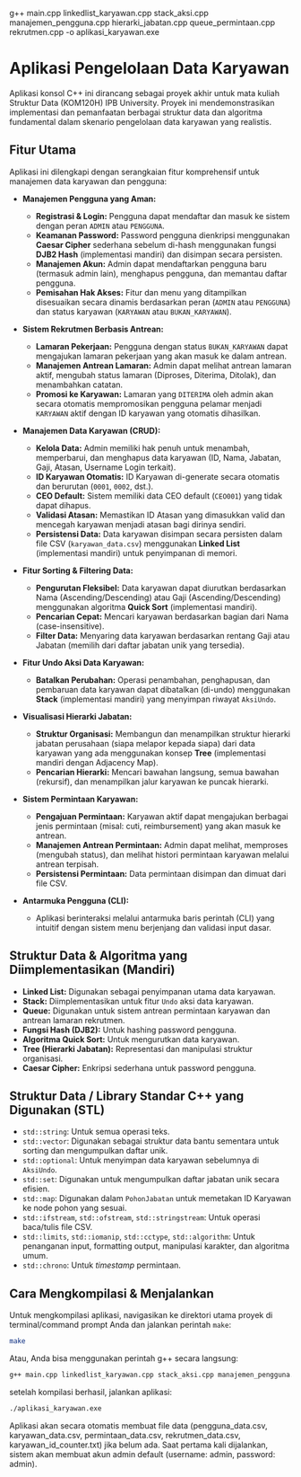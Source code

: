g++ main.cpp linkedlist_karyawan.cpp stack_aksi.cpp manajemen_pengguna.cpp hierarki_jabatan.cpp queue_permintaan.cpp rekrutmen.cpp -o aplikasi_karyawan.exe

# Aplikasi Pengelolaan Data Karyawan

Aplikasi konsol C++ ini dirancang sebagai proyek akhir untuk mata kuliah Struktur Data (KOM120H) IPB University. Proyek ini mendemonstrasikan implementasi dan pemanfaatan berbagai struktur data dan algoritma fundamental dalam skenario pengelolaan data karyawan yang realistis.

## Fitur Utama

Aplikasi ini dilengkapi dengan serangkaian fitur komprehensif untuk manajemen data karyawan dan pengguna:

* **Manajemen Pengguna yang Aman:**
    * **Registrasi & Login:** Pengguna dapat mendaftar dan masuk ke sistem dengan peran `ADMIN` atau `PENGGUNA`.
    * **Keamanan Password:** Password pengguna dienkripsi menggunakan **Caesar Cipher** sederhana sebelum di-hash menggunakan fungsi **DJB2 Hash** (implementasi mandiri) dan disimpan secara persisten.
    * **Manajemen Akun:** Admin dapat mendaftarkan pengguna baru (termasuk admin lain), menghapus pengguna, dan memantau daftar pengguna.
    * **Pemisahan Hak Akses:** Fitur dan menu yang ditampilkan disesuaikan secara dinamis berdasarkan peran (`ADMIN` atau `PENGGUNA`) dan status karyawan (`KARYAWAN` atau `BUKAN_KARYAWAN`).

* **Sistem Rekrutmen Berbasis Antrean:**
    * **Lamaran Pekerjaan:** Pengguna dengan status `BUKAN_KARYAWAN` dapat mengajukan lamaran pekerjaan yang akan masuk ke dalam antrean.
    * **Manajemen Antrean Lamaran:** Admin dapat melihat antrean lamaran aktif, mengubah status lamaran (Diproses, Diterima, Ditolak), dan menambahkan catatan.
    * **Promosi ke Karyawan:** Lamaran yang `DITERIMA` oleh admin akan secara otomatis mempromosikan pengguna pelamar menjadi `KARYAWAN` aktif dengan ID karyawan yang otomatis dihasilkan.

* **Manajemen Data Karyawan (CRUD):**
    * **Kelola Data:** Admin memiliki hak penuh untuk menambah, memperbarui, dan menghapus data karyawan (ID, Nama, Jabatan, Gaji, Atasan, Username Login terkait).
    * **ID Karyawan Otomatis:** ID Karyawan di-generate secara otomatis dan berurutan (`0001`, `0002`, dst.).
    * **CEO Default:** Sistem memiliki data CEO default (`CEO001`) yang tidak dapat dihapus.
    * **Validasi Atasan:** Memastikan ID Atasan yang dimasukkan valid dan mencegah karyawan menjadi atasan bagi dirinya sendiri.
    * **Persistensi Data:** Data karyawan disimpan secara persisten dalam file CSV (`karyawan_data.csv`) menggunakan **Linked List** (implementasi mandiri) untuk penyimpanan di memori.

* **Fitur Sorting & Filtering Data:**
    * **Pengurutan Fleksibel:** Data karyawan dapat diurutkan berdasarkan Nama (Ascending/Descending) atau Gaji (Ascending/Descending) menggunakan algoritma **Quick Sort** (implementasi mandiri).
    * **Pencarian Cepat:** Mencari karyawan berdasarkan bagian dari Nama (case-insensitive).
    * **Filter Data:** Menyaring data karyawan berdasarkan rentang Gaji atau Jabatan (memilih dari daftar jabatan unik yang tersedia).

* **Fitur Undo Aksi Data Karyawan:**
    * **Batalkan Perubahan:** Operasi penambahan, penghapusan, dan pembaruan data karyawan dapat dibatalkan (di-undo) menggunakan **Stack** (implementasi mandiri) yang menyimpan riwayat `AksiUndo`.

* **Visualisasi Hierarki Jabatan:**
    * **Struktur Organisasi:** Membangun dan menampilkan struktur hierarki jabatan perusahaan (siapa melapor kepada siapa) dari data karyawan yang ada menggunakan konsep **Tree** (implementasi mandiri dengan Adjacency Map).
    * **Pencarian Hierarki:** Mencari bawahan langsung, semua bawahan (rekursif), dan menampilkan jalur karyawan ke puncak hierarki.

* **Sistem Permintaan Karyawan:**
    * **Pengajuan Permintaan:** Karyawan aktif dapat mengajukan berbagai jenis permintaan (misal: cuti, reimbursement) yang akan masuk ke antrean.
    * **Manajemen Antrean Permintaan:** Admin dapat melihat, memproses (mengubah status), dan melihat histori permintaan karyawan melalui antrean terpisah.
    * **Persistensi Permintaan:** Data permintaan disimpan dan dimuat dari file CSV.

* **Antarmuka Pengguna (CLI):**
    * Aplikasi berinteraksi melalui antarmuka baris perintah (CLI) yang intuitif dengan sistem menu berjenjang dan validasi input dasar.

## Struktur Data & Algoritma yang Diimplementasikan (Mandiri)


* **Linked List:** Digunakan sebagai penyimpanan utama data karyawan.
* **Stack:** Diimplementasikan untuk fitur `Undo` aksi data karyawan.
* **Queue:** Digunakan untuk sistem antrean permintaan karyawan dan antrean lamaran rekrutmen.
* **Fungsi Hash (DJB2):** Untuk hashing password pengguna.
* **Algoritma Quick Sort:** Untuk mengurutkan data karyawan.
* **Tree (Hierarki Jabatan):** Representasi dan manipulasi struktur organisasi.
* **Caesar Cipher:** Enkripsi sederhana untuk password pengguna.

## Struktur Data / Library Standar C++ yang Digunakan (STL)

* `std::string`: Untuk semua operasi teks.
* `std::vector`: Digunakan sebagai struktur data bantu sementara untuk sorting dan mengumpulkan daftar unik.
* `std::optional`: Untuk menyimpan data karyawan sebelumnya di `AksiUndo`.
* `std::set`: Digunakan untuk mengumpulkan daftar jabatan unik secara efisien.
* `std::map`: Digunakan dalam `PohonJabatan` untuk memetakan ID Karyawan ke node pohon yang sesuai.
* `std::ifstream`, `std::ofstream`, `std::stringstream`: Untuk operasi baca/tulis file CSV.
* `std::limits`, `std::iomanip`, `std::cctype`, `std::algorithm`: Untuk penanganan input, formatting output, manipulasi karakter, dan algoritma umum.
* `std::chrono`: Untuk *timestamp* permintaan.

## Cara Mengkompilasi & Menjalankan

Untuk mengkompilasi aplikasi, navigasikan ke direktori utama proyek di terminal/command prompt Anda dan jalankan perintah `make`:

```bash
make
```
Atau, Anda bisa menggunakan perintah g++ secara langsung:
```bash
g++ main.cpp linkedlist_karyawan.cpp stack_aksi.cpp manajemen_pengguna.cpp hierarki_jabatan.cpp queue_permintaan.cpp rekrutmen.cpp -o aplikasi_karyawan.exe
```
setelah kompilasi berhasil, jalankan aplikasi:
```bash
./aplikasi_karyawan.exe
```
Aplikasi akan secara otomatis membuat file data (pengguna_data.csv, karyawan_data.csv, permintaan_data.csv, rekrutmen_data.csv, karyawan_id_counter.txt) jika belum ada. Saat pertama kali dijalankan, sistem akan membuat akun admin default (username: admin, password: admin).
